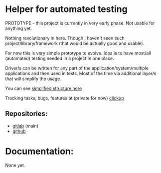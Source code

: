 # Helper for automated testing

PROTOTYPE - this project is currently in very early phase. Not usable for anything yet.

Nothing revolutionary in here. Though I haven't seen such project/library/framework (that would be actually good and usable).

For now this is very simple prototype to evolve. Idea is to have most/all (automated) testing needed in a project in one place.

Driver/s can be written for any part of the application/system/multiple applications and then used in tests. Most of the time via additional layer/s that will simplify the usage.

You can see [simplified structure here](https://miro.com/app/board/o9J_lezi47Y=/?moveToWidget=3074457354325395011&cot=14 "Miro")

Tracking tasks, bugs, features at (private for now) [clickup](https://app.clickup.com/2507589/v/b/s/6727213)

## Repositories:

* [gitlab](https://gitlab.com/petrszturc/helper-for-automated-testing) (main)
* [github](https://github.com/petrszturc/helper-for-automated-testing)

# Documentation:
None yet.
